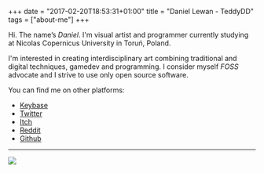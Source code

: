 +++
date = "2017-02-20T18:53:31+01:00"
title = "Daniel Lewan - TeddyDD"
tags = ["about-me"]
+++


Hi. The name’s *Daniel*. I'm visual artist and programmer
currently studying at Nicolas Copernicus University in Toruń, Poland.

I'm interested in creating interdisciplinary art combining traditional and digital
techniques, gamedev and programming. I consider myself *FOSS* advocate and
I strive to use only open source software.

You can find me on other platforms:

- [Keybase](http://keybase.io/teddydd)
- [Twitter](https://twitter.com/stillforfun/)
- [Itch](https://teddydd.itch.io/)
- [Reddit](https://www.reddit.com/user/teddydd93)
- [Github](https://github.com/TeddyDD)

---

![](https://i.imgur.com/a43RFgt.png)

